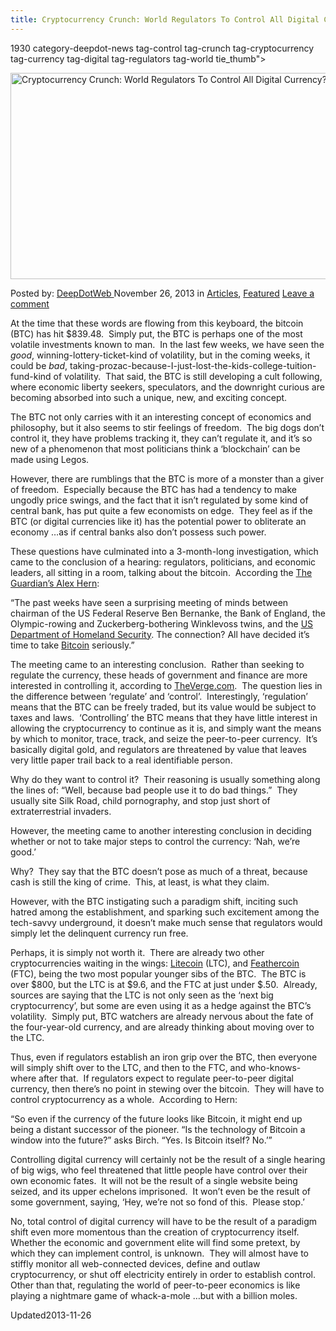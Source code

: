 ```yaml
---
title: Cryptocurrency Crunch: World Regulators To Control All Digital Currency?
---
```

1930 category-deepdot-news tag-control tag-crunch tag-cryptocurrency tag-currency tag-digital tag-regulators tag-world tie_thumb">
<div class="single-post-thumb">
<img width="660" height="330" src="https://www.deepdotweb.com/wp-content/uploads/2013/11/reminder-bitcoin-is-the-perfect-asset-bubble-prices-could-go-vastly-higher-from-here1-660x330.jpg" class="attachment-slider size-slider" alt="Cryptocurrency Crunch: World Regulators To Control All Digital Currency?" title="Cryptocurrency Crunch: World Regulators To Control All Digital Currency?" srcset="https://www.deepdotweb.com/wp-content/uploads/2013/11/reminder-bitcoin-is-the-perfect-asset-bubble-prices-could-go-vastly-higher-from-here1-660x330.jpg 660w, https://www.deepdotweb.com/wp-content/uploads/2013/11/reminder-bitcoin-is-the-perfect-asset-bubble-prices-could-go-vastly-higher-from-here1-300x149.jpg 300w, https://www.deepdotweb.com/wp-content/uploads/2013/11/reminder-bitcoin-is-the-perfect-asset-bubble-prices-could-go-vastly-higher-from-here1.jpg 717w" sizes="(max-width: 660px) 100vw, 660px" /> </div>

<p class="post-meta">
<span>Posted by: <a href="https://www.deepdotweb.com/author/admin/" title="">DeepDotWeb </a></span>
<span>November 26, 2013</span>
<span>in <a href="https://www.deepdotweb.com/category/articles/" rel="category tag">Articles</a>, <a href="https://www.deepdotweb.com/category/deepdot-news/" rel="category tag">Featured</a></span>
<span><a href="https://www.deepdotweb.com/2013/11/26/cryptocurrency-crunch-world-regulators-to-control-all-digital-currency/#respond">Leave a comment</a></span>
</p>
<div class="clear"></div>
<div class="entry">
<p>At the time that these words are flowing from this keyboard, the bitcoin (BTC) has hit $839.48.  Simply put, the BTC is perhaps one of the most volatile investments known to man.  In the last few weeks, we have seen the <i>good</i>, winning-lottery-ticket-kind of volatility, but in the coming weeks, it could be <i>bad</i>, taking-prozac-because-I-just-lost-the-kids-college-tuition-fund-kind of volatility.  That said, the BTC is still developing a cult following, where economic liberty seekers, speculators, and the downright curious are becoming absorbed into such a unique, new, and exciting concept.</p>
<p>The BTC not only carries with it an interesting concept of economics and philosophy, but it also seems to stir feelings of freedom.  The big dogs don’t control it, they have problems tracking it, they can’t regulate it, and it’s so new of a phenomenon that most politicians think a ‘blockchain’ can be made using Legos.</p>
<p>However, there are rumblings that the BTC is more of a monster than a giver of freedom.  Especially because the BTC has had a tendency to make ungodly price swings, and the fact that it isn’t regulated by some kind of central bank, has put quite a few economists on edge.  They feel as if the BTC (or digital currencies like it) has the potential power to obliterate an economy …as if central banks also don’t possess such power.</p>
<p>These questions have culminated into a 3-month-long investigation, which came to the conclusion of a hearing: regulators, politicians, and economic leaders, all sitting in a room, talking about the bitcoin.  According the <a href="http://www.theguardian.com/technology/2013/nov/25/is-bitcoin-about-to-change-the-world-peer-to-peer-cryptocurrency-virtual-wallet" target="_blank">The Guardian’s Alex Hern</a>:</p>
<p>“The past weeks have seen a surprising meeting of minds between chairman of the US Federal Reserve Ben Bernanke, the Bank of England, the Olympic-rowing and Zuckerberg-bothering Winklevoss twins, and the <a href="https://www.documentcloud.org/documents/835843-virtual-currency-hearings.html" target="_blank">US Department of Homeland Security</a>. The connection? All have decided it&#8217;s time to take <a href="http://www.theguardian.com/technology/bitcoin" target="_blank">Bitcoin</a> seriously.”</p>
<p>The meeting came to an interesting conclusion.  Rather than seeking to regulate the currency, these heads of government and finance are more interested in controlling it, according to <a href="http://www.theverge.com/2013/11/18/5119062/senate-committee-hearing-on-bitcoin">TheVerge.com</a>.  The question lies in the difference between ‘regulate’ and ‘control’.  Interestingly, ‘regulation’ means that the BTC can be freely traded, but its value would be subject to taxes and laws.  ‘Controlling’ the BTC means that they have little interest in allowing the cryptocurrency to continue as it is, and simply want the means by which to monitor, trace, track, and seize the peer-to-peer currency.  It’s basically digital gold, and regulators are threatened by value that leaves very little paper trail back to a real identifiable person.</p>
<p>Why do they want to control it?  Their reasoning is usually something along the lines of: “Well, because bad people use it to do bad things.”  They usually site Silk Road, child pornography, and stop just short of extraterrestrial invaders.</p>
<p>However, the meeting came to another interesting conclusion in deciding whether or not to take major steps to control the currency: ‘Nah, we’re good.’</p>
<p>Why?  They say that the BTC doesn’t pose as much of a threat, because cash is still the king of crime.  This, at least, is what they claim.</p>
<p>However, with the BTC instigating such a paradigm shift, inciting such hatred among the establishment, and sparking such excitement among the tech-savvy underground, it doesn’t make much sense that regulators would simply let the delinquent currency run free.</p>
<p>Perhaps, it is simply not worth it.  There are already two other cryptocurrencies waiting in the wings: <a href="http://litecoinexchangerate.org/" target="_blank">Litecoin</a> (LTC), and <a href="http://www.feathercoin.com/calc/" target="_blank">Feathercoin</a> (FTC), being the two most popular younger sibs of the BTC.  The BTC is over $800, but the LTC is at $9.6, and the FTC at just under $.50.  Already, sources are saying that the LTC is not only seen as the ‘next big cryptocurrency’, but some are even using it as a hedge against the BTC’s volatility.  Simply put, BTC watchers are already nervous about the fate of the four-year-old currency, and are already thinking about moving over to the LTC.</p>
<p>Thus, even if regulators establish an iron grip over the BTC, then everyone will simply shift over to the LTC, and then to the FTC, and who-knows-where after that.  If regulators expect to regulate peer-to-peer digital currency, then there’s no point in stewing over the bitcoin.  They will have to control cryptocurrency as a whole.  According to Hern:</p>
<p>“So even if the currency of the future looks like Bitcoin, it might end up being a distant successor of the pioneer. &#8220;Is the technology of Bitcoin a window into the future?&#8221; asks Birch. &#8220;Yes. Is Bitcoin itself? No.’”</p>
<p>Controlling digital currency will certainly not be the result of a single hearing of big wigs, who feel threatened that little people have control over their own economic fates.  It will not be the result of a single website being seized, and its upper echelons imprisoned.  It won’t even be the result of some government, saying, ‘Hey, we’re not so fond of this.  Please stop.’</p>
<p>No, total control of digital currency will have to be the result of a paradigm shift even more momentous than the creation of cryptocurrency itself.  Whether the economic and government elite will find some pretext, by which they can implement control, is unknown.  They will almost have to stiffly monitor all web-connected devices, define and outlaw cryptocurrency, or shut off electricity entirely in order to establish control.  Other than that, regulating the world of peer-to-peer economics is like playing a nightmare game of whack-a-mole …but with a billion moles.</p>
</div>
<span style="display:none"><a href="https://www.deepdotweb.com/tag/control/" rel="tag">control</a> <a href="https://www.deepdotweb.com/tag/crunch/" rel="tag">crunch</a> <a href="https://www.deepdotweb.com/tag/cryptocurrency/" rel="tag">cryptocurrency</a> <a href="https://www.deepdotweb.com/tag/currency/" rel="tag">currency</a> <a href="https://www.deepdotweb.com/tag/digital/" rel="tag">digital</a> <a href="https://www.deepdotweb.com/tag/regulators/" rel="tag">regulators</a> <a href="https://www.deepdotweb.com/tag/world/" rel="tag">world</a></span> 
Updated2013-11-26</span>
<div style="display:none" class="vcard author" itemprop="author" itemscope itemtype="http://schema.org/Person"><strong class="fn" itemprop="name">